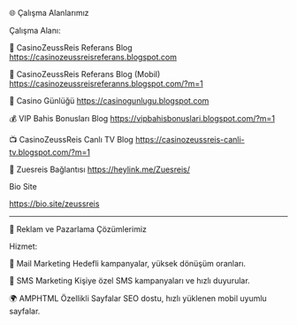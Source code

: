 🌐 Çalışma Alanlarımız

Çalışma Alanı:

📌 CasinoZeussReis Referans Blog
https://casinozeussreisreferans.blogspot.com

📱 CasinoZeussReis Referans Blog (Mobil)
https://casinozeussreisreferanns.blogspot.com/?m=1

📖 Casino Günlüğü
https://casinogunlugu.blogspot.com

💰 VIP Bahis Bonusları Blog
https://vipbahisbonuslari.blogspot.com/?m=1

📺 CasinoZeussReis Canlı TV Blog
https://casinozeussreis-canli-tv.blogspot.com/?m=1

🔗 Zuesreis Bağlantısı
https://heylink.me/Zuesreis/

Bio Site


https://bio.site/zeussreis

---

📢 Reklam ve Pazarlama Çözümlerimiz

Hizmet:

💌 Mail Marketing
Hedefli kampanyalar, yüksek dönüşüm oranları.

📱 SMS Marketing
Kişiye özel SMS kampanyaları ve hızlı duyurular.

🌍 AMPHTML Özellikli Sayfalar
SEO dostu, hızlı yüklenen mobil uyumlu sayfalar.
